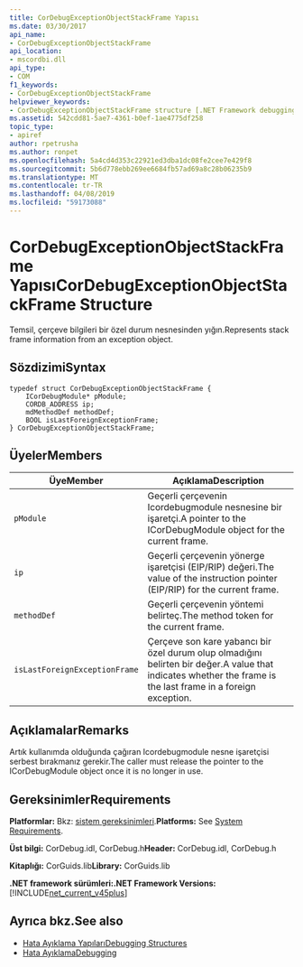 ```yaml
---
title: CorDebugExceptionObjectStackFrame Yapısı
ms.date: 03/30/2017
api_name:
- CorDebugExceptionObjectStackFrame
api_location:
- mscordbi.dll
api_type:
- COM
f1_keywords:
- CorDebugExceptionObjectStackFrame
helpviewer_keywords:
- CorDebugExceptionObjectStackFrame structure [.NET Framework debugging]
ms.assetid: 542cdd81-5ae7-4361-b0ef-1ae4775df258
topic_type:
- apiref
author: rpetrusha
ms.author: ronpet
ms.openlocfilehash: 5a4cd4d353c22921ed3dba1dc08fe2cee7e429f8
ms.sourcegitcommit: 5b6d778ebb269ee6684fb57ad69a8c28b06235b9
ms.translationtype: MT
ms.contentlocale: tr-TR
ms.lasthandoff: 04/08/2019
ms.locfileid: "59173088"
---
```

# <a name="cordebugexceptionobjectstackframe-structure"></a><span data-ttu-id="bd192-102">CorDebugExceptionObjectStackFrame Yapısı</span><span class="sxs-lookup"><span data-stu-id="bd192-102">CorDebugExceptionObjectStackFrame Structure</span></span>
<span data-ttu-id="bd192-103">Temsil, çerçeve bilgileri bir özel durum nesnesinden yığın.</span><span class="sxs-lookup"><span data-stu-id="bd192-103">Represents stack frame information from an exception object.</span></span>  
  
## <a name="syntax"></a><span data-ttu-id="bd192-104">Sözdizimi</span><span class="sxs-lookup"><span data-stu-id="bd192-104">Syntax</span></span>  
  
```  
typedef struct CorDebugExceptionObjectStackFrame {  
    ICorDebugModule* pModule;  
    CORDB_ADDRESS ip;  
    mdMethodDef methodDef;  
    BOOL isLastForeignExceptionFrame;  
} CorDebugExceptionObjectStackFrame;  
```  
  
## <a name="members"></a><span data-ttu-id="bd192-105">Üyeler</span><span class="sxs-lookup"><span data-stu-id="bd192-105">Members</span></span>  
  
|<span data-ttu-id="bd192-106">Üye</span><span class="sxs-lookup"><span data-stu-id="bd192-106">Member</span></span>|<span data-ttu-id="bd192-107">Açıklama</span><span class="sxs-lookup"><span data-stu-id="bd192-107">Description</span></span>|  
|------------|-----------------|  
|`pModule`|<span data-ttu-id="bd192-108">Geçerli çerçevenin Icordebugmodule nesnesine bir işaretçi.</span><span class="sxs-lookup"><span data-stu-id="bd192-108">A pointer to the ICorDebugModule object for the current frame.</span></span>|  
|`ip`|<span data-ttu-id="bd192-109">Geçerli çerçevenin yönerge işaretçisi (EIP/RIP) değeri.</span><span class="sxs-lookup"><span data-stu-id="bd192-109">The value of the instruction pointer (EIP/RIP) for the current frame.</span></span>|  
|`methodDef`|<span data-ttu-id="bd192-110">Geçerli çerçevenin yöntemi belirteç.</span><span class="sxs-lookup"><span data-stu-id="bd192-110">The method token for the current frame.</span></span>|  
|`isLastForeignExceptionFrame`|<span data-ttu-id="bd192-111">Çerçeve son kare yabancı bir özel durum olup olmadığını belirten bir değer.</span><span class="sxs-lookup"><span data-stu-id="bd192-111">A value that indicates whether the frame is the last frame in a foreign exception.</span></span>|  
  
## <a name="remarks"></a><span data-ttu-id="bd192-112">Açıklamalar</span><span class="sxs-lookup"><span data-stu-id="bd192-112">Remarks</span></span>  
 <span data-ttu-id="bd192-113">Artık kullanımda olduğunda çağıran Icordebugmodule nesne işaretçisi serbest bırakmanız gerekir.</span><span class="sxs-lookup"><span data-stu-id="bd192-113">The caller must release the pointer to the ICorDebugModule object once it is no longer in use.</span></span>  
  
## <a name="requirements"></a><span data-ttu-id="bd192-114">Gereksinimler</span><span class="sxs-lookup"><span data-stu-id="bd192-114">Requirements</span></span>  
 <span data-ttu-id="bd192-115">**Platformlar:** Bkz: [sistem gereksinimleri](../../../../docs/framework/get-started/system-requirements.md).</span><span class="sxs-lookup"><span data-stu-id="bd192-115">**Platforms:** See [System Requirements](../../../../docs/framework/get-started/system-requirements.md).</span></span>  
  
 <span data-ttu-id="bd192-116">**Üst bilgi:** CorDebug.idl, CorDebug.h</span><span class="sxs-lookup"><span data-stu-id="bd192-116">**Header:** CorDebug.idl, CorDebug.h</span></span>  
  
 <span data-ttu-id="bd192-117">**Kitaplığı:** CorGuids.lib</span><span class="sxs-lookup"><span data-stu-id="bd192-117">**Library:** CorGuids.lib</span></span>  
  
 **<span data-ttu-id="bd192-118">.NET framework sürümleri:</span><span class="sxs-lookup"><span data-stu-id="bd192-118">.NET Framework Versions:</span></span>** [!INCLUDE[net_current_v45plus](../../../../includes/net-current-v45plus-md.md)]  
  
## <a name="see-also"></a><span data-ttu-id="bd192-119">Ayrıca bkz.</span><span class="sxs-lookup"><span data-stu-id="bd192-119">See also</span></span>

- [<span data-ttu-id="bd192-120">Hata Ayıklama Yapıları</span><span class="sxs-lookup"><span data-stu-id="bd192-120">Debugging Structures</span></span>](../../../../docs/framework/unmanaged-api/debugging/debugging-structures.md)
- [<span data-ttu-id="bd192-121">Hata Ayıklama</span><span class="sxs-lookup"><span data-stu-id="bd192-121">Debugging</span></span>](../../../../docs/framework/unmanaged-api/debugging/index.md)
